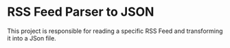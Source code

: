 # RSS Feed Parser to JSON
This project is responsible for reading a specific RSS Feed and transforming it into a JSon file.